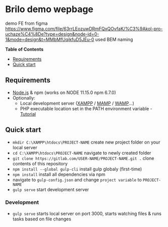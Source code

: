# Brilo demo wepbage
demo FE from figma https://www.figma.com/file/63rrLEozuwDRmFQxQOvfaK/%C3%9Akol-pro-uchaze%C4%8De?type=design&node-id=0-1&mode=design&t=MMbMfUqikfuD5JEu-0
used BEM naming

**Table of Contents**

- [Requirements](#requirements)
- [Quick start](#quick-start)

## Requirements

- [Node.js](https://nodejs.org) & npm (works on NODE 11.15.0 npm 6.7.0)
- Optionally:
    - Local development server ([XAMPP](https://www.apachefriends.org) / [MAMP](https://www.mamp.info/en/) / [WAMP](http://www.wampserver.com/en/)...)
    - PHP executable location set in the PATH environment variable - [Tutorial](https://www.php.net/manual/en/faq.installation.php#faq.installation.addtopath)

## Quick start
* `mkdir C:\XAMPP\htdocs\PROJECT-NAME` create new project folder on your local server
* `cd C:\XAMPP\htdocs\PROJECT-NAME` navigate to newly created folder
* `git clone https://gitlab.com/USER-NAME/PROJECT-NAME.git .` clone contents of this repository
* `npm install --global gulp-cli` install gulp globaly (first-time)
* `npm install` install all dependencies via npm
*  navigate to `gulp-config.json` and change `project variable` to `PROJECT-NAME`
* `gulp serve` start development server

### Development
* `gulp serve` starts local server on port 3000, starts watching files & runs tasks based on file changes
